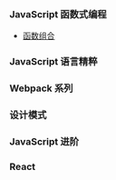 ### JavaScript 函数式编程
* [函数组合](https://github.com/chenchaoyang/JavaScript/issues/2)
### JavaScript 语言精粹

### Webpack 系列
 
### 设计模式
### JavaScript 进阶

### React

